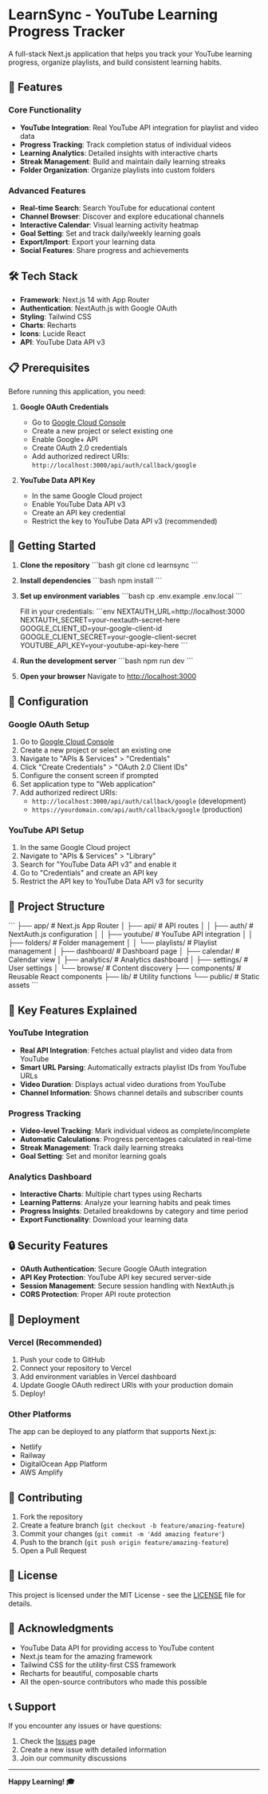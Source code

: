 # LearnSync - YouTube Learning Progress Tracker

A full-stack Next.js application that helps you track your YouTube learning progress, organize playlists, and build consistent learning habits.

## 🚀 Features

### Core Functionality
- **YouTube Integration**: Real YouTube API integration for playlist and video data
- **Progress Tracking**: Track completion status of individual videos
- **Learning Analytics**: Detailed insights with interactive charts
- **Streak Management**: Build and maintain daily learning streaks
- **Folder Organization**: Organize playlists into custom folders

### Advanced Features
- **Real-time Search**: Search YouTube for educational content
- **Channel Browser**: Discover and explore educational channels
- **Interactive Calendar**: Visual learning activity heatmap
- **Goal Setting**: Set and track daily/weekly learning goals
- **Export/Import**: Export your learning data
- **Social Features**: Share progress and achievements

## 🛠️ Tech Stack

- **Framework**: Next.js 14 with App Router
- **Authentication**: NextAuth.js with Google OAuth
- **Styling**: Tailwind CSS
- **Charts**: Recharts
- **Icons**: Lucide React
- **API**: YouTube Data API v3

## 📋 Prerequisites

Before running this application, you need:

1. **Google OAuth Credentials**
   - Go to [Google Cloud Console](https://console.cloud.google.com/)
   - Create a new project or select existing one
   - Enable Google+ API
   - Create OAuth 2.0 credentials
   - Add authorized redirect URIs: `http://localhost:3000/api/auth/callback/google`

2. **YouTube Data API Key**
   - In the same Google Cloud project
   - Enable YouTube Data API v3
   - Create an API key credential
   - Restrict the key to YouTube Data API v3 (recommended)

## 🚀 Getting Started

1. **Clone the repository**
   \`\`\`bash
   git clone <repository-url>
   cd learnsync
   \`\`\`

2. **Install dependencies**
   \`\`\`bash
   npm install
   \`\`\`

3. **Set up environment variables**
   \`\`\`bash
   cp .env.example .env.local
   \`\`\`
   
   Fill in your credentials:
   \`\`\`env
   NEXTAUTH_URL=http://localhost:3000
   NEXTAUTH_SECRET=your-nextauth-secret-here
   GOOGLE_CLIENT_ID=your-google-client-id
   GOOGLE_CLIENT_SECRET=your-google-client-secret
   YOUTUBE_API_KEY=your-youtube-api-key-here
   \`\`\`

4. **Run the development server**
   \`\`\`bash
   npm run dev
   \`\`\`

5. **Open your browser**
   Navigate to [http://localhost:3000](http://localhost:3000)

## 🔧 Configuration

### Google OAuth Setup
1. Go to [Google Cloud Console](https://console.cloud.google.com/)
2. Create a new project or select an existing one
3. Navigate to "APIs & Services" > "Credentials"
4. Click "Create Credentials" > "OAuth 2.0 Client IDs"
5. Configure the consent screen if prompted
6. Set application type to "Web application"
7. Add authorized redirect URIs:
   - `http://localhost:3000/api/auth/callback/google` (development)
   - `https://yourdomain.com/api/auth/callback/google` (production)

### YouTube API Setup
1. In the same Google Cloud project
2. Navigate to "APIs & Services" > "Library"
3. Search for "YouTube Data API v3" and enable it
4. Go to "Credentials" and create an API key
5. Restrict the API key to YouTube Data API v3 for security

## 📁 Project Structure

\`\`\`
├── app/                    # Next.js App Router
│   ├── api/               # API routes
│   │   ├── auth/          # NextAuth.js configuration
│   │   ├── youtube/       # YouTube API integration
│   │   ├── folders/       # Folder management
│   │   └── playlists/     # Playlist management
│   ├── dashboard/         # Dashboard page
│   ├── calendar/          # Calendar view
│   ├── analytics/         # Analytics dashboard
│   ├── settings/          # User settings
│   └── browse/            # Content discovery
├── components/            # Reusable React components
├── lib/                   # Utility functions
└── public/               # Static assets
\`\`\`

## 🎯 Key Features Explained

### YouTube Integration
- **Real API Integration**: Fetches actual playlist and video data from YouTube
- **Smart URL Parsing**: Automatically extracts playlist IDs from YouTube URLs
- **Video Duration**: Displays actual video durations from YouTube
- **Channel Information**: Shows channel details and subscriber counts

### Progress Tracking
- **Video-level Tracking**: Mark individual videos as complete/incomplete
- **Automatic Calculations**: Progress percentages calculated in real-time
- **Streak Management**: Track daily learning streaks
- **Goal Setting**: Set and monitor learning goals

### Analytics Dashboard
- **Interactive Charts**: Multiple chart types using Recharts
- **Learning Patterns**: Analyze your learning habits and peak times
- **Progress Insights**: Detailed breakdowns by category and time period
- **Export Functionality**: Download your learning data

## 🔒 Security Features

- **OAuth Authentication**: Secure Google OAuth integration
- **API Key Protection**: YouTube API key secured server-side
- **Session Management**: Secure session handling with NextAuth.js
- **CORS Protection**: Proper API route protection

## 🚀 Deployment

### Vercel (Recommended)
1. Push your code to GitHub
2. Connect your repository to Vercel
3. Add environment variables in Vercel dashboard
4. Update Google OAuth redirect URIs with your production domain
5. Deploy!

### Other Platforms
The app can be deployed to any platform that supports Next.js:
- Netlify
- Railway
- DigitalOcean App Platform
- AWS Amplify

## 🤝 Contributing

1. Fork the repository
2. Create a feature branch (`git checkout -b feature/amazing-feature`)
3. Commit your changes (`git commit -m 'Add amazing feature'`)
4. Push to the branch (`git push origin feature/amazing-feature`)
5. Open a Pull Request

## 📝 License

This project is licensed under the MIT License - see the [LICENSE](LICENSE) file for details.

## 🙏 Acknowledgments

- YouTube Data API for providing access to YouTube content
- Next.js team for the amazing framework
- Tailwind CSS for the utility-first CSS framework
- Recharts for beautiful, composable charts
- All the open-source contributors who made this possible

## 📞 Support

If you encounter any issues or have questions:
1. Check the [Issues](https://github.com/your-repo/issues) page
2. Create a new issue with detailed information
3. Join our community discussions

---

**Happy Learning! 🎓**
